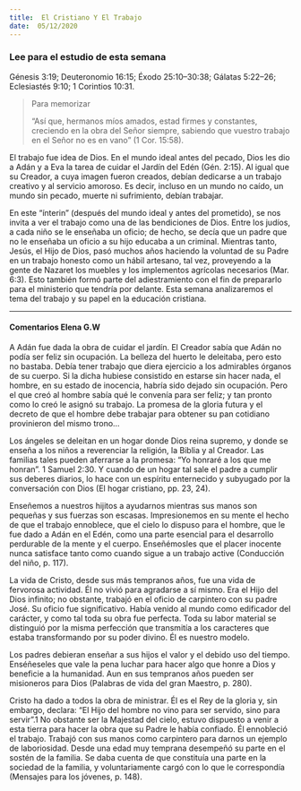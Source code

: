 ```yaml
---
title:  El Cristiano Y El Trabajo
date:  05/12/2020
---
```


### Lee para el estudio de esta semana
Génesis 3:19; Deuteronomio 16:15; Éxodo 25:10–30:38; Gálatas 5:22–26; Eclesiastés 9:10; 1 Corintios 10:31.

> <p>Para memorizar</p>
> “Así que, hermanos míos amados, estad firmes y constantes, creciendo en la obra del Señor siempre, sabiendo que vuestro trabajo en el Señor no es en vano” (1 Cor. 15:58).

El trabajo fue idea de Dios. En el mundo ideal antes del pecado, Dios les dio a Adán y a Eva la tarea de cuidar el Jardín del Edén (Gén. 2:15). Al igual que su Creador, a cuya imagen fueron creados, debían dedicarse a un trabajo creativo y al servicio amoroso. Es decir, incluso en un mundo no caído, un mundo sin pecado, muerte ni sufrimiento, debían trabajar.

En este “ínterin” (después del mundo ideal y antes del prometido), se nos invita a ver el trabajo como una de las bendiciones de Dios. Entre los judíos, a cada niño se le enseñaba un oficio; de hecho, se decía que un padre que no le enseñaba un oficio a su hijo educaba a un criminal. Mientras tanto, Jesús, el Hijo de Dios, pasó muchos años haciendo la voluntad de su Padre en un trabajo honesto como un hábil artesano, tal vez, proveyendo a la gente de Nazaret los muebles y los implementos agrícolas necesarios (Mar. 6:3). Esto también formó parte del adiestramiento con el fin de prepararlo para el ministerio que tendría por delante. Esta semana analizaremos el tema del trabajo y su papel en la educación cristiana.

---

#### Comentarios Elena G.W

A Adán fue dada la obra de cuidar el jardín. El Creador sabía que Adán no podía ser feliz sin ocupación. La belleza del huerto le deleitaba, pero esto no bastaba. Debía tener trabajo que diera ejercicio a los admirables órganos de su cuerpo. Si la dicha hubiese consistido en estarse sin hacer nada, el hombre, en su estado de inocencia, habría sido dejado sin ocupación. Pero el que creó al hombre sabía qué le convenía para ser feliz; y tan pronto como lo creó le asignó su trabajo. La promesa de la gloria futura y el decreto de que el hombre debe trabajar para obtener su pan cotidiano provinieron del mismo trono…

Los ángeles se deleitan en un hogar donde Dios reina supremo, y donde se enseña a los niños a reverenciar la religión, la Biblia y al Creador. Las familias tales pueden aferrarse a la promesa: “Yo honraré a los que me honran”. 1 Samuel 2:30. Y cuando de un hogar tal sale el padre a cumplir sus deberes diarios, lo hace con un espíritu enternecido y subyugado por la conversación con Dios (El hogar cristiano, pp. 23, 24).

Enseñemos a nuestros hijitos a ayudarnos mientras sus manos son pequeñas y sus fuerzas son escasas. Impresionemos en su mente el hecho de que el trabajo ennoblece, que el cielo lo dispuso para el hombre, que le fue dado a Adán en el Edén, como una parte esencial para el desarrollo perdurable de la mente y el cuerpo. Enseñémosles que el placer inocente nunca satisface tanto como cuando sigue a un trabajo active (Conducción del niño, p. 117).

La vida de Cristo, desde sus más tempranos años, fue una vida de fervorosa actividad. Él no vivió para agradarse a sí mismo. Era el Hijo del Dios infinito; no obstante, trabajó en el oficio de carpintero con su padre José. Su oficio fue significativo. Había venido al mundo como edificador del carácter, y como tal toda su obra fue perfecta. Toda su labor material se distinguió por la misma perfección que transmitía a los caracteres que estaba transformando por su poder divino. Él es nuestro modelo.

Los padres debieran enseñar a sus hijos el valor y el debido uso del tiempo. Enséñeseles que vale la pena luchar para hacer algo que honre a Dios y beneficie a la humanidad. Aun en sus tempranos años pueden ser misioneros para Dios (Palabras de vida del gran Maestro, p. 280).

Cristo ha dado a todos la obra de ministrar. Él es el Rey de la gloria y, sin embargo, declara: “El Hijo del hombre no vino para ser servido, sino para servir”.1 No obstante ser la Majestad del cielo, estuvo dispuesto a venir a esta tierra para hacer la obra que su Padre le había confiado. Él ennobleció el trabajo. Trabajó con sus manos como carpintero para darnos un ejemplo de laboriosidad. Desde una edad muy temprana desempeñó su parte en el sostén de la familia. Se daba cuenta de que constituía una parte en la sociedad de la familia, y voluntariamente cargó con lo que le correspondía (Mensajes para los jóvenes, p. 148).